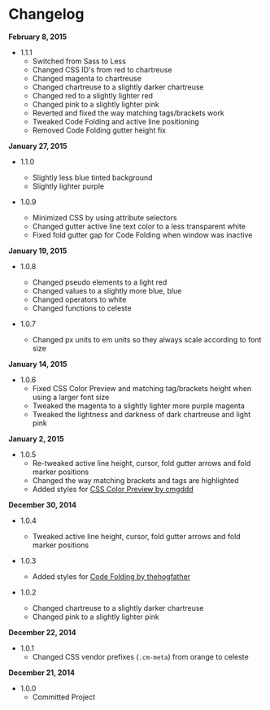 Changelog
=========

**February 8, 2015**
+ 1.1.1
  + Switched from Sass to Less
  + Changed CSS ID's from red to chartreuse
  + Changed magenta to chartreuse
  + Changed chartreuse to a slightly darker chartreuse
  + Changed red to a slightly lighter red
  + Changed pink to a slightly lighter pink
  + Reverted and fixed the way matching tags/brackets work
  + Tweaked Code Folding and active line positioning
  + Removed Code Folding gutter height fix

**January 27, 2015**
+ 1.1.0
  + Slightly less blue tinted background
  + Slightly lighter purple

+ 1.0.9
  + Minimized CSS by using attribute selectors
  + Changed gutter active line text color to a less transparent white
  + Fixed fold gutter gap for Code Folding when window was inactive

**January 19, 2015**
+ 1.0.8
  + Changed pseudo elements to a light red
  + Changed values to a slightly more blue, blue
  + Changed operators to white
  + Changed functions to celeste

+ 1.0.7
  + Changed px units to em units so they always scale according to font size

**January 14, 2015**
+ 1.0.6
  + Fixed CSS Color Preview and matching tag/brackets height when using a larger font size
  + Tweaked the magenta to a slightly lighter more purple magenta
  + Tweaked the lightness and darkness of dark chartreuse and light pink

**January 2, 2015**
+ 1.0.5
  + Re-tweaked active line height, cursor, fold gutter arrows and fold marker positions
  + Changed the way matching brackets and tags are highlighted
  + Added styles for [CSS Color Preview by cmgddd](https://github.com/cmgddd/Brackets-css-color-preview)

**December 30, 2014**
+ 1.0.4
  + Tweaked active line height, cursor, fold gutter arrows and fold marker positions

+ 1.0.3
  + Added styles for [Code Folding by thehogfather](https://github.com/thehogfather/brackets-code-folding)

+ 1.0.2
  + Changed chartreuse to a slightly darker chartreuse
  + Changed pink to a slightly lighter pink

**December 22, 2014**
+ 1.0.1
  + Changed CSS vendor prefixes (`.cm-meta`) from orange to celeste

**December 21, 2014**
+ 1.0.0
  + Committed Project
